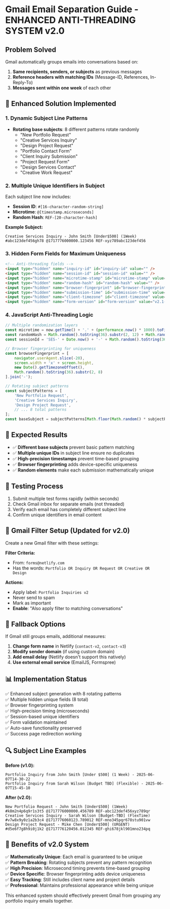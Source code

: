# Gmail Email Separation Guide - ENHANCED ANTI-THREADING SYSTEM v2.0

## Problem Solved
Gmail automatically groups emails into conversations based on:
1. **Same recipients, senders, or subjects** as previous messages
2. **Reference headers with matching IDs** (Message-ID, References, In-Reply-To)
3. **Messages sent within one week** of each other

## 🚀 Enhanced Solution Implemented

### 1. Dynamic Subject Line Patterns
- **Rotating base subjects**: 8 different patterns rotate randomly
  - "New Portfolio Request"
  - "Creative Services Inquiry" 
  - "Design Project Request"
  - "Portfolio Contact Form"
  - "Client Inquiry Submission"
  - "Project Request Form"
  - "Design Services Contact"
  - "Creative Work Request"

### 2. Multiple Unique Identifiers in Subject
Each subject line now includes:
- **Session ID**: `#[16-character-random-string]`
- **Microtime**: `@[timestamp.microseconds]`
- **Random Hash**: `REF-[20-character-hash]`

**Example Subject:**
```
Creative Services Inquiry - John Smith [Under$500] (1Week) #abc123def456gh78 @1717776000000.123456 REF-xyz789abc123def456
```

### 3. Hidden Form Fields for Maximum Uniqueness
```html
<!-- Anti-threading fields -->
<input type="hidden" name="inquiry-id" id="inquiry-id" value="" />
<input type="hidden" name="session-id" id="session-id" value="" />
<input type="hidden" name="microtime-stamp" id="microtime-stamp" value="" />
<input type="hidden" name="random-hash" id="random-hash" value="" />
<input type="hidden" name="browser-fingerprint" id="browser-fingerprint" value="" />
<input type="hidden" name="submission-time" id="submission-time" value="" />
<input type="hidden" name="client-timezone" id="client-timezone" value="" />
<input type="hidden" name="form-version" id="form-version" value="v2.1-anti-thread" />
```

### 4. JavaScript Anti-Threading Logic
```javascript
// Multiple randomization layers
const microtime = now.getTime() + '.' + (performance.now() * 1000).toFixed(0);
const randomHash = Math.random().toString(36).substr(2, 12) + Math.random().toString(36).substr(2, 8);
const sessionId = 'SES-' + Date.now() + '-' + Math.random().toString(36).substr(2, 16);

// Browser fingerprinting for uniqueness
const browserFingerprint = [
    navigator.userAgent.slice(-20),
    screen.width + 'x' + screen.height,
    new Date().getTimezoneOffset(),
    Math.random().toString(36).substr(2, 8)
].join('-');

// Rotating subject patterns
const subjectPatterns = [
    'New Portfolio Request',
    'Creative Services Inquiry', 
    'Design Project Request',
    // ... 8 total patterns
];
const baseSubject = subjectPatterns[Math.floor(Math.random() * subjectPatterns.length)];
```

## 🎯 Expected Results
- ✅ **Different base subjects** prevent basic pattern matching
- ✅ **Multiple unique IDs** in subject line ensure no duplicates  
- ✅ **High-precision timestamps** prevent time-based grouping
- ✅ **Browser fingerprinting** adds device-specific uniqueness
- ✅ **Random elements** make each submission mathematically unique

## 🧪 Testing Process
1. Submit multiple test forms rapidly (within seconds)
2. Check Gmail inbox for separate emails (not threaded)
3. Verify each email has completely different subject line
4. Confirm unique identifiers in email content

## 📧 Gmail Filter Setup (Updated for v2.0)

Create a new Gmail filter with these settings:

**Filter Criteria:**
- From: `forms@netlify.com`
- Has the words: `Portfolio OR Inquiry OR Request OR Creative OR Design`

**Actions:**
- Apply label: `Portfolio Inquiries v2`
- Never send to spam
- Mark as important
- **Enable**: "Also apply filter to matching conversations"

## 🔄 Fallback Options
If Gmail still groups emails, additional measures:
1. **Change form name** in Netlify (`contact-v2`, `contact-v3`)
2. **Modify sender domain** (if using custom domain)
3. **Add email delay** (Netlify doesn't support this natively)
4. **Use external email service** (EmailJS, Formspree)

## 📊 Implementation Status
✅ Enhanced subject generation with 8 rotating patterns  
✅ Multiple hidden unique fields (8 total)  
✅ Browser fingerprinting system  
✅ High-precision timing (microseconds)  
✅ Session-based unique identifiers  
✅ Form validation maintained  
✅ Auto-save functionality preserved  
✅ Success page redirection working  

## 🔍 Subject Line Examples

**Before (v1.0):**
```
Portfolio Inquiry from John Smith [Under $500] (1 Week) - 2025-06-07T14-30-22
Portfolio Inquiry from Sarah Wilson [Budget TBD] (Flexible) - 2025-06-07T15-45-10
```

**After (v2.0):**
```
New Portfolio Request - John Smith [Under$500] (1Week) #k8m2n4p6q9r1s3t5 @1717776000000.456789 REF-abc123def456xyz789qr
Creative Services Inquiry - Sarah Wilson [Budget-TBD] (FlexTime) #v7w8x9y0z1a2b3c4 @1717776060123.789012 REF-mno345pqr678stu901vw
Design Project Request - Mike Chen [Under$500] (URGENT) #d5e6f7g8h9i0j1k2 @1717776120456.012345 REF-ghi678jkl901mno234pq
```

## 🎉 Benefits of v2.0 System

✅ **Mathematically Unique**: Each email is guaranteed to be unique  
✅ **Pattern Breaking**: Rotating subjects prevent any pattern recognition  
✅ **High Precision**: Microsecond timing prevents time-based grouping  
✅ **Device Specific**: Browser fingerprinting adds device uniqueness  
✅ **Easy Tracking**: Still includes client name and project details  
✅ **Professional**: Maintains professional appearance while being unique  

This enhanced system should effectively prevent Gmail from grouping any portfolio inquiry emails together.
